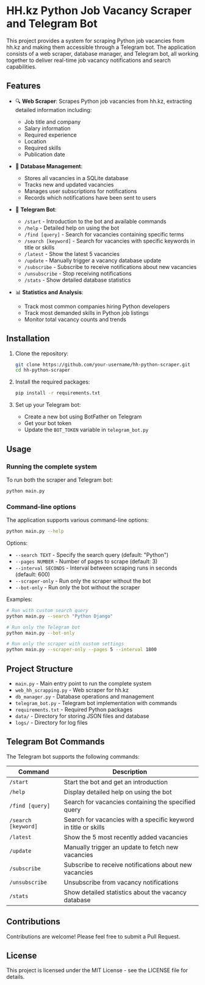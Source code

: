 # HH.kz Python Job Vacancy Scraper and Telegram Bot

This project provides a system for scraping Python job vacancies from hh.kz and making them accessible through a Telegram bot. The application consists of a web scraper, database manager, and Telegram bot, all working together to deliver real-time job vacancy notifications and search capabilities.

## Features

- 🔍 **Web Scraper**: Scrapes Python job vacancies from hh.kz, extracting detailed information including:
  - Job title and company
  - Salary information
  - Required experience
  - Location
  - Required skills
  - Publication date
  
- 💾 **Database Management**:
  - Stores all vacancies in a SQLite database
  - Tracks new and updated vacancies
  - Manages user subscriptions for notifications
  - Records which notifications have been sent to users
  
- 🤖 **Telegram Bot**:
  - `/start` - Introduction to the bot and available commands
  - `/help` - Detailed help on using the bot
  - `/find [query]` - Search for vacancies containing specific terms
  - `/search [keyword]` - Search for vacancies with specific keywords in title or skills
  - `/latest` - Show the latest 5 vacancies
  - `/update` - Manually trigger a vacancy database update
  - `/subscribe` - Subscribe to receive notifications about new vacancies
  - `/unsubscribe` - Stop receiving notifications
  - `/stats` - Show detailed database statistics

- 📊 **Statistics and Analysis**:
  - Track most common companies hiring Python developers
  - Track most demanded skills in Python job listings
  - Monitor total vacancy counts and trends

## Installation

1. Clone the repository:
   ```bash
   git clone https://github.com/your-username/hh-python-scraper.git
   cd hh-python-scraper
   ```

2. Install the required packages:
   ```bash
   pip install -r requirements.txt
   ```

3. Set up your Telegram bot:
   - Create a new bot using BotFather on Telegram
   - Get your bot token
   - Update the `BOT_TOKEN` variable in `telegram_bot.py`

## Usage

### Running the complete system

To run both the scraper and Telegram bot:

```bash
python main.py
```

### Command-line options

The application supports various command-line options:

```bash
python main.py --help
```

Options:
- `--search TEXT` - Specify the search query (default: "Python")
- `--pages NUMBER` - Number of pages to scrape (default: 3)
- `--interval SECONDS` - Interval between scraping runs in seconds (default: 600)
- `--scraper-only` - Run only the scraper without the bot
- `--bot-only` - Run only the bot without the scraper

Examples:
```bash
# Run with custom search query
python main.py --search "Python Django"

# Run only the Telegram bot
python main.py --bot-only

# Run only the scraper with custom settings
python main.py --scraper-only --pages 5 --interval 1800
```

## Project Structure

- `main.py` - Main entry point to run the complete system
- `web_hh_scrapping.py` - Web scraper for hh.kz
- `db_manager.py` - Database operations and management
- `telegram_bot.py` - Telegram bot implementation with commands
- `requirements.txt` - Required Python packages
- `data/` - Directory for storing JSON files and database
- `logs/` - Directory for log files

## Telegram Bot Commands

The Telegram bot supports the following commands:

| Command | Description |
|---------|-------------|
| `/start` | Start the bot and get an introduction |
| `/help` | Display detailed help on using the bot |
| `/find [query]` | Search for vacancies containing the specified query |
| `/search [keyword]` | Search for vacancies with a specific keyword in title or skills |
| `/latest` | Show the 5 most recently added vacancies |
| `/update` | Manually trigger an update to fetch new vacancies |
| `/subscribe` | Subscribe to receive notifications about new vacancies |
| `/unsubscribe` | Unsubscribe from vacancy notifications |
| `/stats` | Show detailed statistics about the vacancy database |

## Contributions

Contributions are welcome! Please feel free to submit a Pull Request.

## License

This project is licensed under the MIT License - see the LICENSE file for details. 
